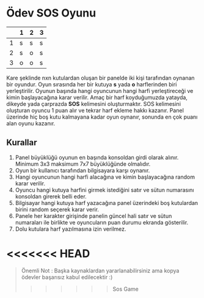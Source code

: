 # Ödev SOS Oyunu

|   | 1 | 2 | 3 |
|---|---|---|---|
| 1 | s | s | s |
| 2 | s | o | s |
| 3 | o | o | s |

Kare şeklinde nxn kutulardan oluşan bir panelde iki kişi tarafından oynanan bir oyundur. Oyun sırasında
her bir kutuya **s** yada **o** harflerinden biri yerleştirilir. Oyunun başında hangi oyuncunun hangi harfi
yerleştireceği ve kimin başlayacağına karar verilir. Amaç bir harf koyduğumuzda yatayda, dikeyde yada çarprazda **SOS**
kelimesini oluşturmaktır. SOS kelimesini oluşturan oyuncu 1 puan alır ve tekrar harf ekleme hakkı kazanır.
Panel üzerinde hiç boş kutu kalmayana kadar oyun oynanır, sonunda en çok puanı alan oyunu kazanır.

## Kurallar
1. Panel büyüklüğü oyunun en başında konsoldan girdi olarak alınır. Minimum 3x3 maksimum 7x7 büyüklüğünde olmalıdır.
2. Oyun bir kullanıcı tarafından bilgisayara karşı oynanır.
3. Hangi oyuncunun hangi harfi alacağına ve kimin başlayacağına random karar verilir.
4. Oyuncu hangi kutuya harfini girmek istediğini satır ve sütun numarasını konsoldan girerek belli eder.
5. Bilgisayar hangi kutuya harf yazacağına panel üzerindeki boş kutulardan birini random seçerek karar verir.
6. Panele her karakter girişinde panelin güncel hali satır ve sütun numaraları ile birlikte ve oyuncuların puan durumu
   ekranda gösterilir.
7. Dolu kutulara harf yazılmasına izin verilmez.
   
<<<<<<< HEAD
=======
> Önemli Not : Başka kaynaklardan yararlanabilirsiniz ama kopya ödevler başarısız kabul edilecektir :)  
>>>>>>> Sos Game

